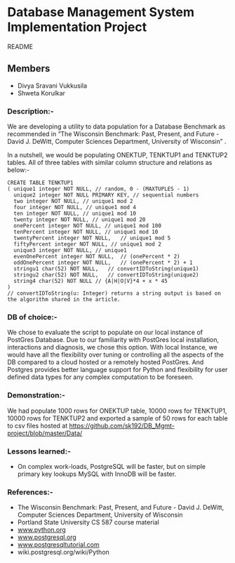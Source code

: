 # Database Management System Implementation Project
README

## Members
- Divya Sravani Vukkusila
- Shweta Korulkar

### Description:-
We are developing a utility to data population for a Database Benchmark as recommended in “The Wisconsin Benchmark: Past, Present, and Future - David J. DeWitt, Computer Sciences Department, University of Wisconsin” . 

In a nutshell, we would be populating ONEKTUP, TENKTUP1  and  TENKTUP2 tables.  All of three tables with similar column structure and relations as below:-

``` text
CREATE TABLE TENKTUP1
( unique1 integer NOT NULL,	// random, 0 - (MAXTUPLES - 1)
  unique2 integer NOT NULL PRIMARY KEY, // sequential numbers
  two integer NOT NULL,	// unique1 mod 2
  four integer NOT NULL, // unique1 mod 4
  ten integer NOT NULL,	// unique1 mod 10
  twenty integer NOT NULL, // unique1 mod 20
  onePercent integer NOT NULL, // unique1 mod 100
  tenPercent integer NOT NULL, // unique1 mod 10
  twentyPercent integer NOT NULL,	// unique1 mod 5
  fiftyPercent integer NOT NULL, // unique1 mod 2
  unique3 integer NOT NULL,	// unique1
  evenOnePercent integer NOT NULL,	// (onePercent * 2)
  oddOnePercent integer NOT NULL,	// (onePercent * 2) + 1
  stringu1 char(52) NOT NULL,	// convertIDToString(unique1)
  stringu2 char(52) NOT NULL,	// convertIDToString(unique2)
  string4 char(52) NOT NULL	// {A|H|O|V}*4 + x * 45
)
// convertIDToString(u: Integer) returns a string output is based on the algorithm shared in the article.
```

### DB of choice:-
We chose to evaluate the script to populate on our local instance of PostGres Database. Due to our familiarity with PostGres local installation, interactions and diagnosis, we chose this option. With local Instance, we would have all the flexibility over tuning or controlling all the aspects of the DB compared to a cloud hosted or a remotely hosted PostGres. And Postgres provides better language support for Python and flexibility for user defined data types for any complex computation to be foreseen.


### Demonstration:-
We had populate 1000 rows for ONEKTUP table, 10000 rows for TENKTUP1, 10000 rows for TENKTUP2 and exported a sample of 50 rows for each table to csv files hosted at 
https://github.com/sk192/DB_Mgmt-project/blob/master/Data/ 

### Lessons learned:-


- On complex work-loads, PostgreSQL will be faster, but on simple primary key lookups MySQL with InnoDB will be faster.

### References:-
- The Wisconsin Benchmark: Past, Present, and Future - David J. DeWitt, Computer Sciences Department, University of Wisconsin
- Portland State University CS 587 course material
- www.python.org
- www.postgresql.org
- www.postgresqltutorial.com
- wiki.postgresql.org/wiki/Python

